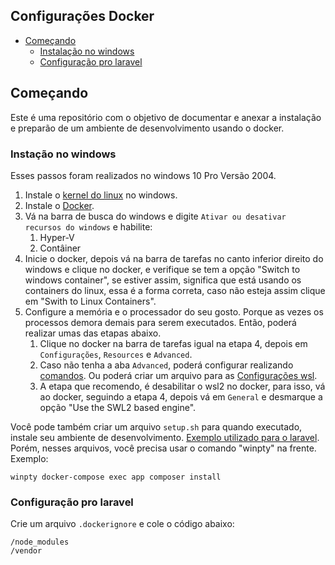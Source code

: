 ## Configurações Docker

- [Começando](#comecando)
  - [Instalação no windows](#instalacao-windows)
  - [Configuração pro laravel](#configuracoes-laravel)
  
  
## <a name="comecando">Começando</a>
Este é uma repositório com o objetivo de documentar e anexar a instalação e preparão de um ambiente de desenvolvimento usando o docker.

### <a name="instalacao-windows">Instação no windows</a>
Esses passos foram realizados no windows 10 Pro Versão 2004.
1. Instale o [kernel do linux](https://docs.microsoft.com/pt-br/windows/wsl/wsl2-kernel) no windows.
2. Instale o [Docker](https://docs.docker.com/docker-for-windows/install/).
3. Vá na barra de busca do windows e digite `Ativar ou desativar recursos do windows` e habilite:
   1. Hyper-V
   2. Contâiner
4. Inicie o docker, depois vá na barra de tarefas no canto inferior direito do windows e clique no docker, e verifique se tem a opção "Switch to windows container", se estiver assim, significa que está usando os containers do linux, essa é a forma correta, caso não esteja assim clique em "Swith to Linux Containers". 
5. Configure a memória e o processador do seu gosto. Porque as vezes os processos demora demais para serem executados. Então, poderá realizar umas das etapas abaixo.
   1. Clique no docker na barra de tarefas igual na etapa 4, depois em `Configurações`, `Resources` e `Advanced`.
   2. Caso não tenha a aba `Advanced`, poderá configurar realizando [comandos](https://docs.docker.com/config/containers/resource_constraints/). Ou poderá criar um arquivo para as [Configurações wsl](https://docs.microsoft.com/en-us/windows/wsl/release-notes#build-18945).
   3. A etapa que recomendo, é desabilitar o wsl2 no docker, para isso, vá ao docker, seguindo a etapa 4, depois vá em `General` e desmarque a opção "Use the SWL2 based engine".

Você pode também criar um arquivo `setup.sh` para quando executado, instale seu ambiente de desenvolvimento. [Exemplo utilizado para o laravel](./ops/setup.sh).
Porém, nesses arquivos, você precisa usar o comando "winpty" na frente. Exemplo:

``winpty docker-compose exec app composer install``

### <a name="configuracoes-laravel">Configuração pro laravel</a>

Crie um arquivo `.dockerignore` e cole o código abaixo:

```
/node_modules
/vendor

```